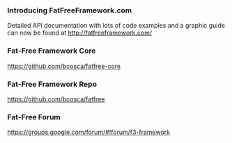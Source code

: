 ### Introducing FatFreeFramework.com
Detailed API documentation with lots of code examples and a graphic guide can now be found at http://fatfreeframework.com/

### Fat-Free Framework Core
https://github.com/bcosca/fatfree-core

### Fat-Free Framework Repo
https://github.com/bcosca/fatfree

### Fat-Free Forum
https://groups.google.com/forum/#!forum/f3-framework
